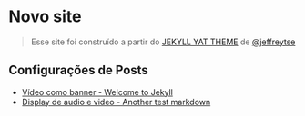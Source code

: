 # Novo site

> Esse site foi construído a partir do [JEKYLL YAT THEME](https://github.com/jeffreytse/jekyll-theme-yat#jekyll-yat-theme) de [@jeffreytse](https://github.com/jeffreytse)

## Configurações de Posts

- [Vídeo como banner - Welcome to Jekyll](https://jeffreytse.github.io/jekyll-theme-yat/jekyll/2015/01/01/welcome-to-jekyll.html)
- [Display de audio e video - Another test markdown](https://jeffreytse.github.io/jekyll-theme-yat/markdown/2016/01/01/another-test-markdown.html#h-mermaid)